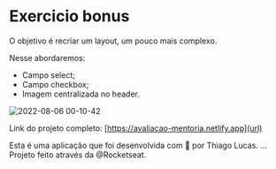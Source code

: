 # Exercicio bonus

O objetivo é recriar um layout, um pouco mais complexo.

Nesse abordaremos:

- Campo select;
- Campo checkbox;
- Imagem centralizada no header.

![2022-08-06 00-10-42](https://user-images.githubusercontent.com/65739291/183231290-2c782b98-401a-4c5a-90dd-fce5d228ff84.gif)

Link do projeto completo: [https://avaliacao-mentoria.netlify.app](url)

Esta é uma aplicação que foi desenvolvida com 💜 por Thiago Lucas. ... Projeto feito através da @Rocketseat.
